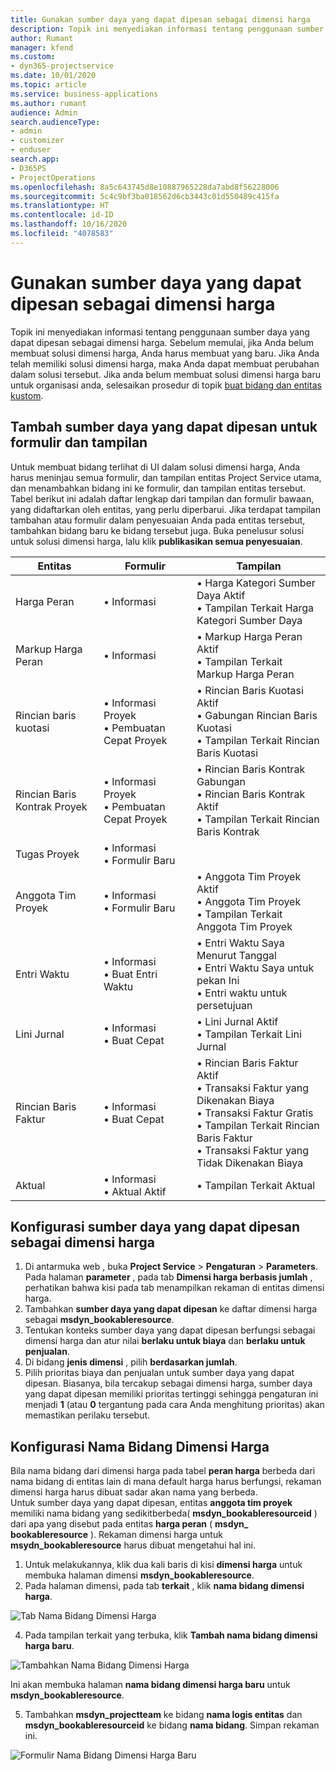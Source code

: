 ```yaml
---
title: Gunakan sumber daya yang dapat dipesan sebagai dimensi harga
description: Topik ini menyediakan informasi tentang penggunaan sumber daya yang dapat dipesan sebagai dimensi harga.
author: Rumant
manager: kfend
ms.custom:
- dyn365-projectservice
ms.date: 10/01/2020
ms.topic: article
ms.service: business-applications
ms.author: rumant
audience: Admin
search.audienceType:
- admin
- customizer
- enduser
search.app:
- D365PS
- ProjectOperations
ms.openlocfilehash: 8a5c643745d8e10887965228da7abd8f56228006
ms.sourcegitcommit: 5c4c9bf3ba018562d6cb3443c01d550489c415fa
ms.translationtype: HT
ms.contentlocale: id-ID
ms.lasthandoff: 10/16/2020
ms.locfileid: "4078583"
---
```

# <a name="use-bookable-resource-as-a-pricing-dimension"></a>Gunakan sumber daya yang dapat dipesan sebagai dimensi harga
Topik ini menyediakan informasi tentang penggunaan sumber daya yang dapat dipesan sebagai dimensi harga. Sebelum memulai, jika Anda belum membuat solusi dimensi harga, Anda harus membuat yang baru. Jika Anda telah memiliki solusi dimensi harga, maka Anda dapat membuat perubahan dalam solusi tersebut. Jika anda belum membuat solusi dimensi harga baru untuk organisasi anda, selesaikan prosedur di topik [buat bidang dan entitas kustom](create-custom-fields-entities.md).

## <a name="add-bookable-resource-to-forms-and-views"></a>Tambah sumber daya yang dapat dipesan untuk formulir dan tampilan
Untuk membuat bidang terlihat di UI dalam solusi dimensi harga, Anda harus meninjau semua formulir, dan tampilan entitas Project Service utama, dan menambahkan bidang ini ke formulir, dan tampilan entitas tersebut.
Tabel berikut ini adalah daftar lengkap dari tampilan dan formulir bawaan, yang didaftarkan oleh entitas, yang perlu diperbarui. Jika terdapat tampilan tambahan atau formulir dalam penyesuaian Anda pada entitas tersebut, tambahkan bidang baru ke bidang tersebut juga.
Buka penelusur solusi untuk solusi dimensi harga, lalu klik **publikasikan semua penyesuaian**.


|   Entitas        | Formulir   |Tampilan        |
| ------------------------------|---------------------------------|----------------------------------|
|  Harga Peran|• Informasi |• Harga Kategori Sumber Daya Aktif<br> • Tampilan Terkait Harga Kategori Sumber Daya|
|  Markup Harga Peran|• Informasi|• Markup Harga Peran Aktif<br>• Tampilan Terkait Markup Harga Peran|
|  Rincian baris kuotasi|• Informasi Proyek<br>• Pembuatan Cepat Proyek|• Rincian Baris Kuotasi Aktif<br>• Gabungan Rincian Baris Kuotasi<br>• Tampilan Terkait Rincian Baris Kuotasi|
|  Rincian Baris Kontrak Proyek|• Informasi Proyek<br>• Pembuatan Cepat Proyek|• Rincian Baris Kontrak Gabungan<br>• Rincian Baris Kontrak Aktif<br>• Tampilan Terkait Rincian Baris Kontrak|
|  Tugas Proyek|• Informasi<br>• Formulir Baru||
|  Anggota Tim Proyek|• Informasi<br>• Formulir Baru|• Anggota Tim Proyek Aktif<br>• Anggota Tim Proyek<br>• Tampilan Terkait Anggota Tim Proyek|
|  Entri Waktu|• Informasi<br>• Buat Entri Waktu|• Entri Waktu Saya Menurut Tanggal<br>• Entri Waktu Saya untuk pekan Ini<br>• Entri waktu untuk persetujuan|
|  Lini Jurnal|• Informasi<br>• Buat Cepat|• Lini Jurnal Aktif<br>• Tampilan Terkait Lini Jurnal|
|  Rincian Baris Faktur|• Informasi<br>• Buat Cepat|• Rincian Baris Faktur Aktif<br>• Transaksi Faktur yang Dikenakan Biaya<br>• Transaksi Faktur Gratis<br>• Tampilan Terkait Rincian Baris Faktur<br>• Transaksi Faktur yang Tidak Dikenakan Biaya|
|  Aktual|• Informasi<br>• Aktual Aktif|• Tampilan Terkait Aktual|

## <a name="set-up-bookable-resource-as-a-pricing-dimension"></a>Konfigurasi sumber daya yang dapat dipesan sebagai dimensi harga

1. Di antarmuka web , buka **Project Service** > **Pengaturan** > **Parameters**. Pada halaman **parameter** , pada tab **Dimensi harga berbasis jumlah** , perhatikan bahwa kisi pada tab menampilkan rekaman di entitas dimensi harga. 
2. Tambahkan **sumber daya yang dapat dipesan** ke daftar dimensi harga sebagai **msdyn_bookableresource**. 
3. Tentukan konteks sumber daya yang dapat dipesan berfungsi sebagai dimensi harga dan atur nilai **berlaku untuk biaya** dan **berlaku untuk penjualan**.
4. Di bidang **jenis dimensi** , pilih **berdasarkan jumlah**. 
5. Pilih prioritas biaya dan penjualan untuk sumber daya yang dapat dipesan. Biasanya, bila tercakup sebagai dimensi harga, sumber daya yang dapat dipesan memiliki prioritas tertinggi sehingga pengaturan ini menjadi **1** (atau **0** tergantung pada cara Anda menghitung prioritas) akan memastikan perilaku tersebut.

## <a name="set-up-pricing-dimension-field-names"></a>Konfigurasi Nama Bidang Dimensi Harga

Bila nama bidang dari dimensi harga pada tabel **peran harga** berbeda dari nama bidang di entitas lain di mana default harga harus berfungsi, rekaman dimensi harga harus dibuat sadar akan nama yang berbeda.    
Untuk sumber daya yang dapat dipesan, entitas **anggota tim proyek** memiliki nama bidang yang sedikitberbeda( **msdyn_bookableresourceid** ) dari apa yang disebut pada entitas **harga peran** ( **msdyn_ bookableresource** ). Rekaman dimensi harga untuk **msydn_bookableresource** harus dibuat mengetahui hal ini. 
1. Untuk melakukannya, klik dua kali baris di kisi **dimensi harga** untuk membuka halaman dimensi **msdyn_bookableresource**.
2. Pada halaman dimensi, pada tab **terkait** , klik **nama bidang dimensi harga**.

 ![Tab Nama Bidang Dimensi Harga](media/PD-fieldname.png)

4. Pada tampilan terkait yang terbuka, klik **Tambah nama bidang dimensi harga baru**.

 ![Tambahkan Nama Bidang Dimensi Harga](media/Add-NewPD-fieldname.png)


Ini akan membuka halaman **nama bidang dimensi harga baru** untuk **msdyn_bookableresource**. 

5. Tambahkan **msdyn_projectteam** ke bidang **nama logis entitas** dan **msdyn_bookableresourceid** ke bidang **nama bidang**. Simpan rekaman ini.

 ![Formulir Nama Bidang Dimensi Harga Baru](media/PD-fieldname-Added.png)
